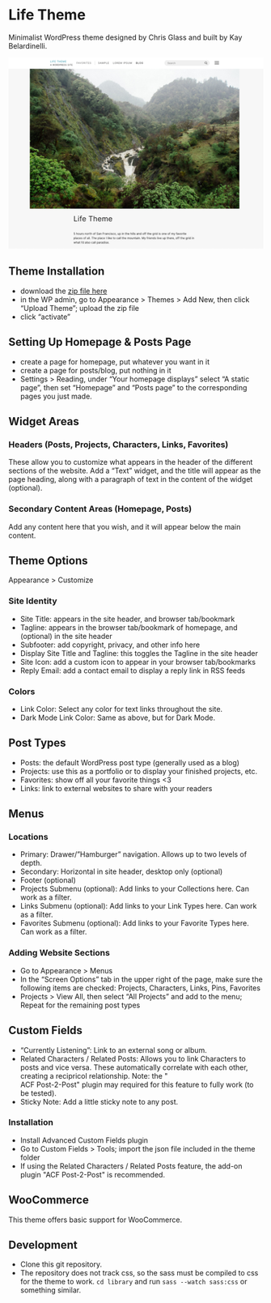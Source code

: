 Life Theme
===

Minimalist WordPress theme designed by Chris Glass and built by Kay Belardinelli.

![Website Branding](screenshot.png)

Theme Installation
------------

*   download the [zip file here](https://chrisglass.com/wp-content/uploads/2022/04/lifetheme-1.5.8.zip)
*   in the WP admin, go to Appearance > Themes > Add New, then click “Upload Theme”; upload the zip file
*   click “activate”

Setting Up Homepage & Posts Page
--------------------------------

*   create a page for homepage, put whatever you want in it
*   create a page for posts/blog, put nothing in it
*   Settings > Reading, under “Your homepage displays” select “A static page”, then set “Homepage” and “Posts page” to the corresponding pages you just made.

Widget Areas
------------

### Headers (Posts, Projects, Characters, Links, Favorites)

These allow you to customize what appears in the header of the different sections of the website. Add a “Text” widget, and the title will appear as the page heading, along with a paragraph of text in the content of the widget (optional).

### Secondary Content Areas (Homepage, Posts)

Add any content here that you wish, and it will appear below the main content.

Theme Options
-------------

Appearance > Customize

### Site Identity

*   Site Title: appears in the site header, and browser tab/bookmark
*   Tagline: appears in the browser tab/bookmark of homepage, and (optional) in the site header
*   Subfooter: add copyright, privacy, and other info here
*   Display Site Title and Tagline: this toggles the Tagline in the site header
*   Site Icon: add a custom icon to appear in your browser tab/bookmarks
*	Reply Email: add a contact email to display a reply link in RSS feeds

### Colors

*   Link Color: Select any color for text links throughout the site.
*   Dark Mode Link Color: Same as above, but for Dark Mode.

Post Types
----------

*   Posts: the default WordPress post type (generally used as a blog)
*   Projects: use this as a portfolio or to display your finished projects, etc.
*   Favorites: show off all your favorite things <3
*   Links: link to external websites to share with your readers

Menus
-----

### Locations

*   Primary: Drawer/”Hamburger” navigation. Allows up to two levels of depth.
*   Secondary: Horizontal in site header, desktop only (optional)
*   Footer (optional)
*   Projects Submenu (optional): Add links to your Collections here. Can work as a filter.
*   Links Submenu (optional): Add links to your Link Types here. Can work as a filter.
*   Favorites Submenu (optional): Add links to your Favorite Types here. Can work as a filter.

### Adding Website Sections

*   Go to Appearance > Menus
*   In the “Screen Options” tab in the upper right of the page, make sure the following items are checked: Projects, Characters, Links, Pins, Favorites
*   Projects > View All, then select “All Projects” and add to the menu; Repeat for the remaining post types

Custom Fields
-------------

*   “Currently Listening”: Link to an external song or album.
*   Related Characters / Related Posts: Allows you to link Characters to posts and vice versa. These automatically correlate with each other, creating a recipricol relationship. Note: the "	
ACF Post-2-Post" plugin may required for this feature to fully work (to be tested).
*   Sticky Note: Add a little sticky note to any post.

### Installation

*   Install Advanced Custom Fields plugin
*   Go to Custom Fields > Tools; import the json file included in the theme folder
*   If using the Related Characters / Related Posts feature, the add-on plugin "ACF Post-2-Post" is recommended.

WooCommerce
-----------

This theme offers basic support for WooCommerce.

Development
-----------

*   Clone this git repository.
*	The repository does not track css, so the sass must be compiled to css for the theme to work. `cd library` and run `sass --watch sass:css` or something similar.